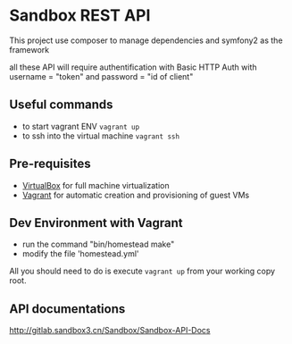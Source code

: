 # Sandbox REST API

This project use composer to manage dependencies and symfony2 as the framework

all these API will require authentification with  Basic HTTP Auth
with username = "token" and password = "id of client"

## Useful commands
  * to start vagrant ENV `vagrant up` 
  * to ssh into the virtual machine `vagrant ssh`

## Pre-requisites

* [VirtualBox](http://www.virtualbox.org/) for full machine virtualization
* [Vagrant](http://www.vagrantup.com/) for automatic creation and provisioning of guest VMs

## Dev Environment with Vagrant

* run the command "bin/homestead make"
* modify the file 'homestead.yml'

All you should need to do is execute `vagrant up` from your working copy root.

## API documentations

http://gitlab.sandbox3.cn/Sandbox/Sandbox-API-Docs
